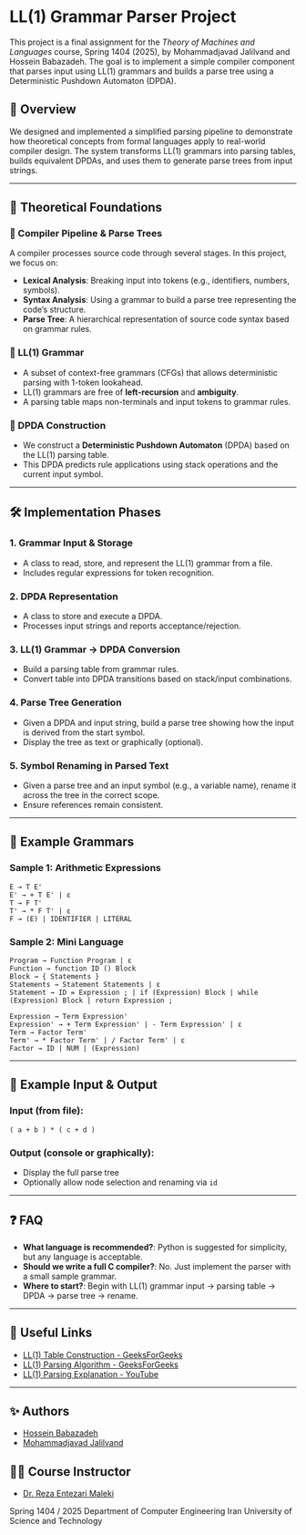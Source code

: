 # LL(1) Grammar Parser Project

This project is a final assignment for the *Theory of Machines and Languages* course, Spring 1404 (2025), by Mohammadjavad Jalilvand and Hossein Babazadeh. The goal is to implement a simple compiler component that parses input using LL(1) grammars and builds a parse tree using a Deterministic Pushdown Automaton (DPDA).

## 📘 Overview

We designed and implemented a simplified parsing pipeline to demonstrate how theoretical concepts from formal languages apply to real-world compiler design. The system transforms LL(1) grammars into parsing tables, builds equivalent DPDAs, and uses them to generate parse trees from input strings.

---

## 🧠 Theoretical Foundations

### 🔄 Compiler Pipeline & Parse Trees

A compiler processes source code through several stages. In this project, we focus on:

* **Lexical Analysis**: Breaking input into tokens (e.g., identifiers, numbers, symbols).
* **Syntax Analysis**: Using a grammar to build a parse tree representing the code’s structure.
* **Parse Tree**: A hierarchical representation of source code syntax based on grammar rules.

### 📜 LL(1) Grammar

* A subset of context-free grammars (CFGs) that allows deterministic parsing with 1-token lookahead.
* LL(1) grammars are free of **left-recursion** and **ambiguity**.
* A parsing table maps non-terminals and input tokens to grammar rules.

### 🤖 DPDA Construction

* We construct a **Deterministic Pushdown Automaton** (DPDA) based on the LL(1) parsing table.
* This DPDA predicts rule applications using stack operations and the current input symbol.

---

## 🛠 Implementation Phases

### 1. Grammar Input & Storage

* A class to read, store, and represent the LL(1) grammar from a file.
* Includes regular expressions for token recognition.

### 2. DPDA Representation

* A class to store and execute a DPDA.
* Processes input strings and reports acceptance/rejection.

### 3. LL(1) Grammar → DPDA Conversion

* Build a parsing table from grammar rules.
* Convert table into DPDA transitions based on stack/input combinations.

### 4. Parse Tree Generation

* Given a DPDA and input string, build a parse tree showing how the input is derived from the start symbol.
* Display the tree as text or graphically (optional).

### 5. Symbol Renaming in Parsed Text

* Given a parse tree and an input symbol (e.g., a variable name), rename it across the tree in the correct scope.
* Ensure references remain consistent.

---

## 📎 Example Grammars

### Sample 1: Arithmetic Expressions

```ebnf
E → T E'
E' → + T E' | ε
T → F T'
T' → * F T' | ε
F → (E) | IDENTIFIER | LITERAL
```

### Sample 2: Mini Language

```ebnf
Program → Function Program | ε
Function → function ID () Block
Block → { Statements }
Statements → Statement Statements | ε
Statement → ID = Expression ; | if (Expression) Block | while (Expression) Block | return Expression ;

Expression → Term Expression'
Expression' → + Term Expression' | - Term Expression' | ε
Term → Factor Term'
Term' → * Factor Term' | / Factor Term' | ε
Factor → ID | NUM | (Expression)
```

---

## 🧪 Example Input & Output

### Input (from file):

```plaintext
( a + b ) * ( c + d )
```

### Output (console or graphically):

* Display the full parse tree
* Optionally allow node selection and renaming via `id`

---

## ❓ FAQ

* **What language is recommended?**: Python is suggested for simplicity, but any language is acceptable.
* **Should we write a full C compiler?**: No. Just implement the parser with a small sample grammar.
* **Where to start?**: Begin with LL(1) grammar input → parsing table → DPDA → parse tree → rename.

---

## 🔗 Useful Links

* [LL(1) Table Construction - GeeksForGeeks](https://www.geeksforgeeks.org/construction-of-ll1-parsing-table/)
* [LL(1) Parsing Algorithm - GeeksForGeeks](https://www.geeksforgeeks.org/ll1-parsing-algorithm/)
* [LL(1) Parsing Explanation - YouTube](https://www.youtube.com/watch?v=clkHOgZUGWU)

---

## ✨ Authors

* [Hossein Babazadeh](https://www.linkedin.com/in/hossein-babazadeh-8a7754245/)
* [Mohammadjavad Jalilvand](https://www.linkedin.com/in/jalilvand-mj/)

## 👨‍🏫 Course Instructor

* [Dr. Reza Entezari Maleki](https://www.linkedin.com/in/reza-entezari-maleki-b4030b14a/)

Spring 1404 / 2025
Department of Computer Engineering
Iran University of Science and Technology


